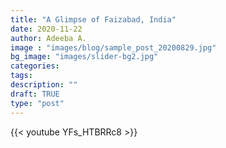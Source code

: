 ```yaml
---
title: "A Glimpse of Faizabad, India"
date: 2020-11-22
author: Adeeba A.
image : "images/blog/sample_post_20200829.jpg"
bg_image: "images/slider-bg2.jpg"
categories: 
tags: 
description: ""
draft: TRUE
type: "post"
---
```


{{< youtube YFs_HTBRRc8 >}}
